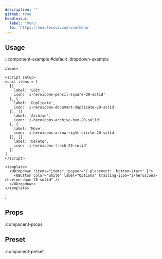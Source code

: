 ```yaml
---
description: ''
github: true
headlessui:
  label: 'Menu'
  to: 'https://headlessui.com/vue/menu'
---
```


## Usage

::component-example
#default
:dropdown-example

#code
```vue
<script setup>
const items = [
  [{
    label: 'Edit',
    icon: 'i-heroicons-pencil-square-20-solid'
  }, {
    label: 'Duplicate',
    icon: 'i-heroicons-document-duplicate-20-solid'
  }], [{
    label: 'Archive',
    icon: 'i-heroicons-archive-box-20-solid'
  }, {
    label: 'Move',
    icon: 'i-heroicons-arrow-right-circle-20-solid'
  }], [{
    label: 'Delete',
    icon: 'i-heroicons-trash-20-solid'
  }]
]
</script>

<template>
  <UDropdown :items="items" :popper="{ placement: 'bottom-start' }">
    <UButton color="white" label="Options" trailing-icon="i-heroicons-chevron-down-20-solid" />
  </UDropdown>
</template>
```
::

## Props

:component-props

## Preset

:component-preset
